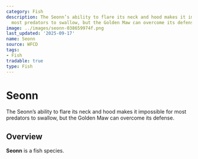 ```yaml
---
category: Fish
description: The Seonn’s ability to flare its neck and hood makes it impossible for
  most predators to swallow, but the Golden Maw can overcome its defense.
image: ../images/seonn-038659974f.png
last_updated: '2025-09-17'
name: Seonn
source: WFCD
tags:
- Fish
tradable: true
type: Fish
---
```


# Seonn

The Seonn’s ability to flare its neck and hood makes it impossible for most predators to swallow, but the Golden Maw can overcome its defense.

## Overview

**Seonn** is a fish species.

